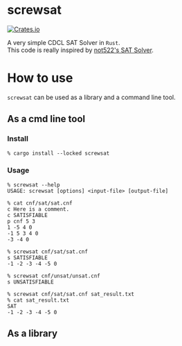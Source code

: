 # screwsat
[![Crates.io](https://img.shields.io/crates/v/screwsat)](https://crates.io/crates/screwsat)

A very simple CDCL SAT Solver in `Rust`.  
This code is really inspired by [not522's SAT Solver](https://github.com/not522/CompetitiveProgramming/blob/master/include/math/sat.hpp).  

# How to use
`screwsat` can be used as a library and a command line tool. 

## As a cmd line tool
### Install
```
% cargo install --locked screwsat
```

### Usage
```
% screwsat --help
USAGE: screwsat [options] <input-file> [output-file]

% cat cnf/sat/sat.cnf
c Here is a comment.
c SATISFIABLE
p cnf 5 3
1 -5 4 0
-1 5 3 4 0
-3 -4 0

% screwsat cnf/sat/sat.cnf
s SATISFIABLE
-1 -2 -3 -4 -5 0

% screwsat cnf/unsat/unsat.cnf
s UNSATISFIABLE

% screwsat cnf/sat/sat.cnf sat_result.txt
% cat sat_result.txt
SAT
-1 -2 -3 -4 -5 0

```

## As a library
